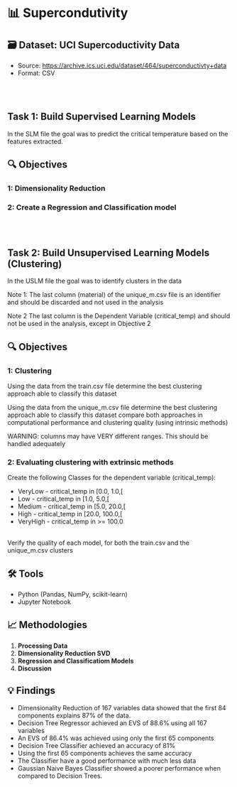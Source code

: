 # 📊 Supercondutivity

## 🗃️ Dataset: UCI Supercoductivity Data
- Source: https://archive.ics.uci.edu/dataset/464/superconductivty+data 
- Format: CSV
<br />
<br />

## Task 1: Build Supervised Learning Models
In the SLM file the goal was to predict the critical temperature based on the features extracted.

## 🔍 Objectives
### 1: Dimensionality Reduction
### 2: Create a Regression and Classification model 
<br />
<br />

## Task 2: Build Unsupervised Learning Models (Clustering)
In the USLM file the goal was to identify clusters in the data 

Note 1: The last column (material) of the unique_m.csv file is an identifier and should be discarded and not used in the analysis

Note 2 The last column is the Dependent Variable (critical_temp) and should not be used in the analysis, except in Objective 2 

## 🔍 Objectives
### 1: Clustering

Using the data from the train.csv file determine the best clustering approach able to classify this dataset

Using the data from the unique_m.csv file determine the best clustering approach able to classify this dataset
compare both approaches in computational performance and clustering quality (using intrinsic methods)

WARNING: columns may have VERY different ranges. This should be handled adequately

### 2: Evaluating clustering with extrinsic methods

Create the following Classes for the dependent variable (critical_temp):
- VeryLow - critical_temp in [0.0, 1.0,[
- Low - critical_temp in [1.0, 5.0,[
- Medium - critical_temp in [5.0, 20.0,[
- High - critical_temp in [20.0, 100.0,[
- VeryHigh - critical_temp in >= 100.0
<br />
Verify the quality of each model, for both the train.csv and the unique_m.csv clusters

## 🛠️ Tools
- Python (Pandas, NumPy, scikit-learn)
- Jupyter Notebook

## 📈 Methodologies
1. **Processing Data**
2. **Dimensionality Reduction SVD**
4. **Regression and Classificatiom Models**
5. **Discussion**

## 💡 Findings
- Dimensionality Reduction of 167 variables data showed that the first 84 components explains 87% of the data.
- Decision Tree Regressor achieved an EVS of 88.6% using all 167 variables
- An EVS of 86.4% was achieved using only the first 65 components
- Decision Tree Classifier achieved an accuracy of 81%
- Using the first 65 components achieves the same accuracy
- The Classifier have a good performance with much less data
- Gaussian Naive Bayes Classifier showed a poorer performance when compared to Decision Trees.
